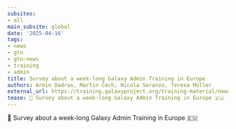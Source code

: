 ```yaml
---
subsites:
- all
main_subsite: global
date: '2025-04-16'
tags:
- news
- gtn
- gtn-news
- training
- admin
title: Survey about a week-long Galaxy Admin Training in Europe
authors: Armin Dadras, Martin Čech, Nicola Soranzo, Teresa Müller
external_url: https://training.galaxyproject.org/training-material/news/2025/04/16/admin-training-survey.html
tease: 🚀 Survey about a week-long Galaxy Admin Training in Europe 🇪🇺
---
```

🚀 Survey about a week-long Galaxy Admin Training in Europe 🇪🇺